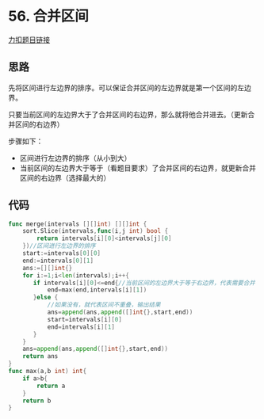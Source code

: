 # 56. 合并区间

[力扣题目链接](https://leetcode-cn.com/problems/merge-intervals/)

## 思路

先将区间进行左边界的排序。可以保证合并区间的左边界就是第一个区间的左边界。

只要当前区间的左边界大于了合并区间的右边界，那么就将他合并进去。（更新合并区间的右边界）

步骤如下：

* 区间进行左边界的排序（从小到大）
* 当前区间的左边界大于等于（看题目要求）了合并区间的右边界，就更新合并区间的右边界（选择最大的）

## 代码

```go
func merge(intervals [][]int) [][]int {
    sort.Slice(intervals,func(i,j int) bool {
        return intervals[i][0]<intervals[j][0]
    })//区间进行左边界的排序
    start:=intervals[0][0]
    end:=intervals[0][1]
    ans:=[][]int{}
    for i:=1;i<len(intervals);i++{
       if intervals[i][0]<=end{//当前区间的左边界大于等于右边界，代表需要合并
           end=max(end,intervals[i][1])
       }else {
           //如果没有，就代表区间不重叠，输出结果
           ans=append(ans,append([]int{},start,end))
           start=intervals[i][0]
           end=intervals[i][1]
       }
    }
    ans=append(ans,append([]int{},start,end))
    return ans
}
func max(a,b int) int{
    if a>b{
        return a
    }
    return b
}
```




